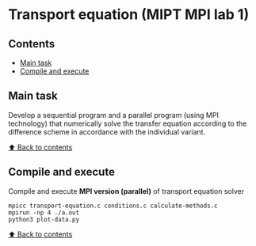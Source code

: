 # Transport equation (MIPT MPI lab 1)


## Contents

- [Main task](#main-task)
- [Compile and execute](#compile-and-execute)


## Main task

Develop a sequential program and a parallel program (using MPI technology) that numerically solve the transfer equation according to the difference scheme in accordance with the individual variant.

[:arrow_up: Back to contents](#contents)


## Compile and execute

Compile and execute **MPI version (parallel)** of transport equation solver
```
mpicc transport-equation.c conditions.c calculate-methods.c
mpirun -np 4 ./a.out
python3 plot-data.py 
```

[:arrow_up: Back to contents](#contents)